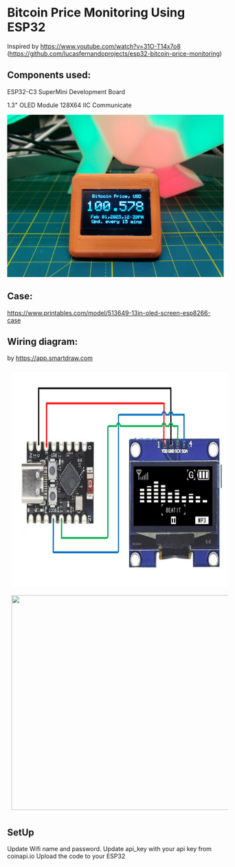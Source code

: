 # Bitcoin Price Monitoring Using ESP32
Inspired by https://www.youtube.com/watch?v=31O-T14x7o8 (https://github.com/lucasfernandoprojects/esp32-bitcoin-price-monitoring)

## Components used:

ESP32-C3 SuperMini Development Board 

1.3" OLED Module 128X64 IIC Communicate


![Photo of a project showing an OLED screen connected to an ESP32.](https://github.com/borisalexj/esp32-btc-price-monitor/blob/main/photos/20250202_004128.jpg)


## Case:

https://www.printables.com/model/513649-13in-oled-screen-esp8266-case


## Wiring diagram:
by https://app.smartdraw.com
<div style="display: flex; flex-wrap: wrap;">
    <img src="https://github.com/borisalexj/esp32-btc-price-monitor/blob/main/wiring/wiring.png" width="800" height="500" style="margin: 10px;">
    <img src="https://github.com/borisalexj/esp32-btc-price-monitor/blob/main/photos/20250201_233610.jpg" width="800" height="500" style="margin: 10px;">
</div>

## SetUp
Update Wifi name and password.
Update api_key with your api key from coinapi.io
Upload the code to your ESP32
